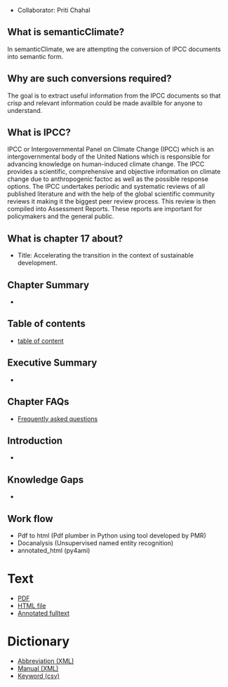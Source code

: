 * Collaborator: Priti Chahal

## What is semanticClimate? 
In semanticClimate, we are attempting the conversion of IPCC documents into semantic form. 

## Why are such conversions required? </h4>
The goal is to extract useful information from the IPCC documents so that crisp and relevant information could be made availble for anyone to understand.

## What is IPCC? 

<p> IPCC or Intergovernmental Panel on Climate Change (IPCC) which is an intergovernmental body of the United Nations which is responsible for advancing knowledge on human-induced climate change. The IPCC provides a scientific, comprehensive and objective information on climate change due to anthropogenic factoc as well as the possible response options. The IPCC undertakes periodic and systematic reviews of all published literature and with the help of the global scientific community reviews it making it the biggest peer review process. This review is then compiled into Assessment Reports. These reports are important for policymakers and the general public. <p>

## What is chapter 17 about?  

* Title: </b>Accelerating the transition in the context of sustainable development. 

## Chapter Summary
*
## Table of contents
* [table of content](https://htmlpreview.github.io/?https://github.com/petermr/semanticClimate/blob/main/ipcc/ar6/wg3/Chapter17/table_of_contents.html)

## Executive Summary
*

## Chapter FAQs
* [Frequently asked questions](https://htmlpreview.github.io/?https://github.com/petermr/semanticClimate/blob/main/ipcc/ar6/wg3/Chapter17/frequently_asked_questions_(faqs).html)

## Introduction
*

## Knowledge Gaps
*

## Work flow  

* Pdf to html (Pdf plumber in Python using tool developed by PMR)  
* Docanalysis (Unsupervised named entity recognition) 
* annotated_html (py4ami) 


# Text

* [PDF](https://github.com/petermr/semanticClimate/blob/main/ipcc/ar6/wg3/Chapter17/fulltext.pdf)
* [HTML file](https://htmlpreview.github.io/?https://github.com/petermr/semanticClimate/blob/main/ipcc/ar6/wg3/Chapter17/fulltext.html)
* [Annotated fulltext](https://htmlpreview.github.io/?https://github.com/petermr/semanticClimate/blob/main/ipcc/ar6/wg3/Chapter17/annotated_fulltext_Chapter17.html)

# Dictionary
* [Abbreviation (XML)](dict/ip_3_17_SD_abb.xml)
* [Manual (XML)](dict/ip_3_17_SD_man.xml)
* [Keyword (csv)](dict/ip_3_17_SD_keywords.xml)
